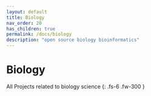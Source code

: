 ```yaml
---
layout: default
title: Biology
nav_order: 20
has_children: true
permalink: /docs/biology
description: "open source biology bioinformatics"
---
```


# Biology

All Projects related to biology science
{: .fs-6 .fw-300 }
